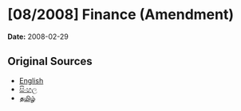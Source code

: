 # [08/2008] Finance (Amendment)

**Date:** 2008-02-29

## Original Sources

- [English](https://documents.gov.lk/view/acts/2008/2/08-2008_E.pdf)
- [සිංහල](https://documents.gov.lk/view/acts/2008/2/08-2008_S.pdf)
- [தமிழ்](https://documents.gov.lk/view/acts/2008/2/08-2008_T.pdf)
